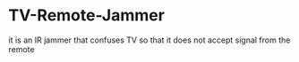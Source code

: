 # TV-Remote-Jammer
it is an IR jammer  that confuses TV so that it does not accept signal from the remote
